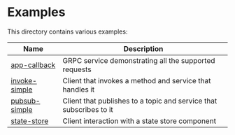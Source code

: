 # Examples

This directory contains various examples:

| Name         | Description                                           |
| ------------ | ----------------------------------------------------- |
| [app-callback](app-callback/README)   | GRPC service demonstrating all the supported requests |
| [invoke-simple](invoke-simple/README) | Client that invokes a method and service that handles it |
| [pubsub-simple](pubsub-simple/README) | Client that publishes to a topic and service that subscribes to it |
| [state-store](state-store/README)     | Client interaction with a state store component |


